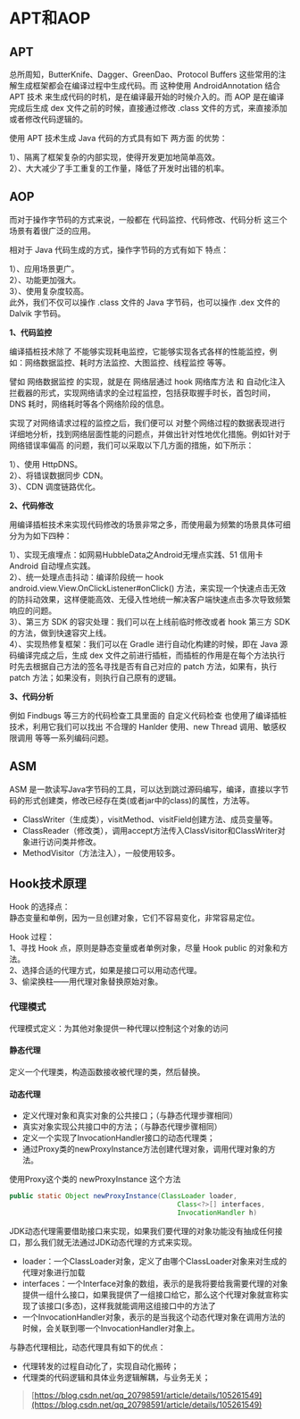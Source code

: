 # APT和AOP

## APT

总所周知，ButterKnife、Dagger、GreenDao、Protocol Buffers 这些常用的注解生成框架都会在编译过程中生成代码。而 这种使用 AndroidAnnotation 结合 APT 技术 来生成代码的时机，是在编译最开始的时候介入的。而 AOP 是在编译完成后生成 dex 文件之前的时候，直接通过修改 .class 文件的方式，来直接添加或者修改代码逻辑的。

使用 APT 技术生成 Java 代码的方式具有如下 两方面 的优势：

1）、隔离了框架复杂的内部实现，使得开发更加地简单高效。  
2）、大大减少了手工重复的工作量，降低了开发时出错的机率。

## AOP

而对于操作字节码的方式来说，一般都在 代码监控、代码修改、代码分析 这三个场景有着很广泛的应用。

相对于 Java 代码生成的方式，操作字节码的方式有如下 特点：

1）、应用场景更广。  
2）、功能更加强大。  
3）、使用复杂度较高。  
此外，我们不仅可以操作 .class 文件的 Java 字节码，也可以操作 .dex 文件的 Dalvik 字节码。

**1、代码监控**

编译插桩技术除了 不能够实现耗电监控，它能够实现各式各样的性能监控，例如：网络数据监控、耗时方法监控、大图监控、线程监控 等等。

譬如 网络数据监控 的实现，就是在 网络层通过 hook 网络库方法 和 自动化注入拦截器的形式，实现网络请求的全过程监控，包括获取握手时长，首包时间，DNS 耗时，网络耗时等各个网络阶段的信息。

实现了对网络请求过程的监控之后，我们便可以 对整个网络过程的数据表现进行详细地分析，找到网络层面性能的问题点，并做出针对性地优化措施。例如针对于 网络错误率偏高 的问题，我们可以采取以下几方面的措施，如下所示：

1）、使用 HttpDNS。  
2）、将错误数据同步 CDN。  
3）、CDN 调度链路优化。  

**2、代码修改**

用编译插桩技术来实现代码修改的场景非常之多，而使用最为频繁的场景具体可细分为为如下四种：

1）、实现无痕埋点：如网易HubbleData之Android无埋点实践、51 信用卡 Android 自动埋点实践。  
2）、统一处理点击抖动：编译阶段统一 hook android.view.View.OnClickListener#onClick() 方法，来实现一个快速点击无效的防抖动效果，这样便能高效、无侵入性地统一解决客户端快速点击多次导致频繁响应的问题。  
3）、第三方 SDK 的容灾处理：我们可以在上线前临时修改或者 hook 第三方 SDK 的方法，做到快速容灾上线。  
4）、实现热修复框架：我们可以在 Gradle 进行自动化构建的时候，即在 Java 源码编译完成之后，生成 dex 文件之前进行插桩，而插桩的作用是在每个方法执行时先去根据自己方法的签名寻找是否有自己对应的 patch 方法，如果有，执行 patch 方法；如果没有，则执行自己原有的逻辑。  

**3、代码分析**

例如 Findbugs 等三方的代码检查工具里面的 自定义代码检查 也使用了编译插桩技术，利用它我们可以找出 不合理的 Hanlder 使用、new Thread 调用、敏感权限调用 等等一系列编码问题。

## ASM

ASM 是一款读写Java字节码的工具，可以达到跳过源码编写，编译，直接以字节码的形式创建类，修改已经存在类(或者jar中的class)的属性，方法等。

- ClassWriter（生成类），visitMethod、visitField创建方法、成员变量等。
- ClassReader（修改类），调用accept方法传入ClassVisitor和ClassWriter对象进行访问类并修改。
- MethodVisitor（方法注入），一般使用较多。

## Hook技术原理

Hook 的选择点：  
静态变量和单例，因为一旦创建对象，它们不容易变化，非常容易定位。

Hook 过程：  
1、寻找 Hook 点，原则是静态变量或者单例对象，尽量 Hook public 的对象和方法。  
2、选择合适的代理方式，如果是接口可以用动态代理。  
3、偷梁换柱——用代理对象替换原始对象。

### 代理模式

代理模式定义：为其他对象提供一种代理以控制这个对象的访问

#### 静态代理

定义一个代理类，构造函数接收被代理的类，然后替换。

#### 动态代理

- 定义代理对象和真实对象的公共接口；（与静态代理步骤相同）
- 真实对象实现公共接口中的方法；（与静态代理步骤相同）
- 定义一个实现了InvocationHandler接口的动态代理类；
- 通过Proxy类的newProxyInstance方法创建代理对象，调用代理对象的方法。

使用Proxy这个类的 newProxyInstance 这个方法

```java
public static Object newProxyInstance(ClassLoader loader,
                                          Class<?>[] interfaces,
                                          InvocationHandler h)
```

JDK动态代理需要借助接口来实现，如果我们要代理的对象功能没有抽成任何接口，那么我们就无法通过JDK动态代理的方式来实现。

- loader：一个ClassLoader对象，定义了由哪个ClassLoader对象来对生成的代理对象进行加载
- interfaces：一个Interface对象的数组，表示的是我将要给我需要代理的对象提供一组什么接口，如果我提供了一组接口给它，那么这个代理对象就宣称实现了该接口(多态)，这样我就能调用这组接口中的方法了
- 一个InvocationHandler对象，表示的是当我这个动态代理对象在调用方法的时候，会关联到哪一个InvocationHandler对象上。

与静态代理相比，动态代理具有如下的优点：

- 代理转发的过程自动化了，实现自动化搬砖；
- 代理类的代码逻辑和具体业务逻辑解耦，与业务无关；

>[https://blog.csdn.net/qq_20798591/article/details/105261549](https://blog.csdn.net/qq_20798591/article/details/105261549)